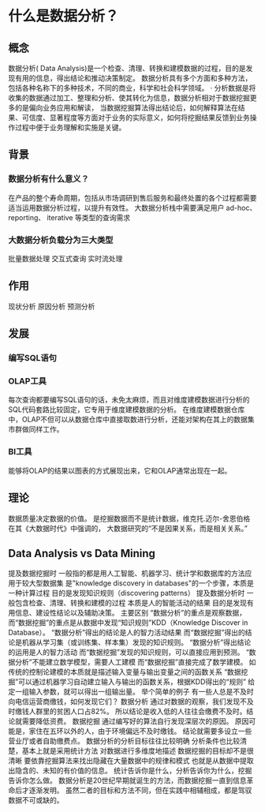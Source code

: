 # 什么是数据分析？

## 概念

数据分析( Data Analysis)是一个检查、清理、转换和建模数据的过程，目的是发现有用的信息，得出结论和推动决策制定。
数据分析具有多个方面和多种方法，包括各种名称下的多种技术，不同的商业，科学和社会科学领域。
·
分析数据是将收集的数据通过加工、整理和分析、使其转化为信息，数据分析相对于数据挖掘更多的是偏向业务应用和解读，
当数据挖掘算法得出结论后，如何解释算法在结果、可信度、显著程度等方面对于业务的实际意义，如何将挖掘结果反馈到业务操作过程中便于业务理解和实施是关键。

## 背景
	
### 数据分析有什么意义？

在产品的整个寿命周期，包括从市场调研到售后服务和最终处置的各个过程都需要适当运用数据分析过程，以提升有效性。
大数据分析栈中需要满足用户 ad-hoc、reporting、 iterative 等类型的查询需求
	
### 大数据分析负载分为三大类型
批量数据处理
交互式查询
实时流处理

## 作用
现状分析
原因分析
预测分析

## 发展

### 编写SQL语句

### OLAP工具

每次查询都要编写SQL语句的话，未免太麻烦，而且对维度建模数据进行分析的SQL代码套路比较固定，它专用于维度建模数据的分析。
在维度建模数据仓库中，OLAP不但可以从数据仓库中直接取数进行分析，还能对架构在其上的数据集市群做同样工作。

### BI工具

能够将OLAP的结果以图表的方式展现出来，它和OLAP通常出现在一起。

## 理论

数据质量决定数据的价值。
是挖掘数据而不是统计数据，维克托.迈尔-舍恩伯格在其《大数据时代》中强调的， 大数据研究的“不是因果关系，而是相关关系。”


## Data Analysis vs Data Mining

提及数据挖掘时
	一般指的都是用人工智能、机器学习、统计学和数据库的方法应用于较大型数据集
	是"knowledge discovery in databases"的一个步骤，本质是一种计算过程
	目的是发现知识规则（discovering patterns）
提及数据分析时
	一般包含检查、清理、转换和建模的过程
	本质是人的智能活动的结果
	目的是发现有用信息、建设性结论以及辅助决策。
主要区别
	“数据分析”的重点是观察数据，
		而“数据挖掘”的重点是从数据中发现“知识规则”KDD（Knowledge Discover in Database）。
	“数据分析”得出的结论是人的智力活动结果
		而“数据挖掘”得出的结论是机器从学习集（或训练集、样本集）发现的知识规则。
	“数据分析”得出结论的运用是人的智力活动
		而“数据挖掘”发现的知识规则，可以直接应用到预测。
	“数据分析”不能建立数学模型，需要人工建模
		而“数据挖掘”直接完成了数学建模。
		如传统的控制论建模的本质就是描述输入变量与输出变量之间的函数关系
			“数据挖掘”可以通过机器学习自动建立输入与输出的函数关系，根据KDD得出的“规则”
			给定一组输入参数，就可以得出一组输出量。
	举个简单的例子
		有一些人总是不及时向电信运营商缴钱，如何发现它们？
			数据分析
				通过对数据的观察，我们发现不及时缴钱人群里的贫困人口占82%。
				所以结论是收入低的人往往会缴费不及时。结论就需要降低资费。
			数据挖掘
				通过编写好的算法自行发现深层次的原因。
				原因可能是，家住在五环以外的人，由于环境偏远不及时缴钱。
					结论就需要多设立一些营业厅或者自助缴费点。
	数据分析的分析目标往往比较明确
		分析条件也比较清楚，基本上就是采用统计方法
			对数据进行多维度地描述
	数据挖掘的目标却不是很清晰
		要依靠挖掘算法来找出隐藏在大量数据中的规律和模式
			也就是从数据中提取出隐含的、未知的有价值的信息。
统计告诉你是什么，分析告诉你为什么，挖掘告诉你怎么做。
数据分析是20世纪早期就诞生的方法，而数据挖掘一直到信息革命后才逐渐发明。
	虽然二者的目标和方法不同，但在实践中相辅相成，都是驾驭数据不可或缺的。
